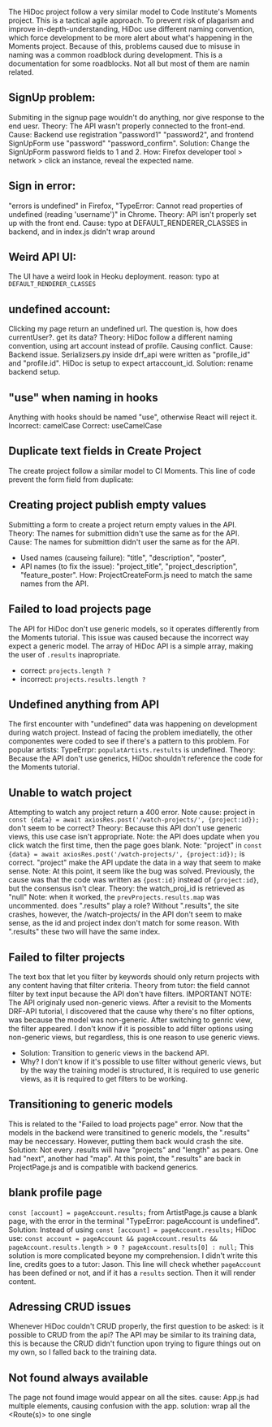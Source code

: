 The HiDoc project follow a very similar model to Code Institute's Moments project. This is a tactical agile approach. To prevent risk of plagarism and improve in-depth-understanding, HiDoc use different naming convention, which force development to be more alert about what's happening in the Moments project. Because of this, problems caused due to misuse in naming was a common roadblock during development. This is a documentation for some roadblocks. Not all but most of them are namin related.

SignUp problem:
---
Submiting in the signup page wouldn't do anything, nor give response to the end uesr.
Theory: The API wasn't properly connected to the front-end.
Cause: Backend use registration "password1" "password2", and frontend SignUpForm use "password" "password_confirm".
Solution: Change the SignUpForm password fields to 1 and 2. 
How: Firefox developer tool > network > click an instance, reveal the expected name.

Sign in error:
---
"errors is undefined" in Firefox, "TypeError: Cannot read properties of undefined (reading 'username')" in Chrome.
Theory: API isn't properly set up with the front end.
Cause: typo at DEFAULT_RENDERER_CLASSES in backend, and <CurrentUserProvided> in index.js didn't wrap around <App />

Weird API UI:
---
The UI have a weird look in Heoku deployment.
reason: typo at `DEFAULT_RENDERER_CLASSES`

undefined account:
---
Clicking my page return an undefined url. The question is, how does currentUser?. get its data?
Theory: HiDoc follow a different naming convention, using art account instead of profile. Causing conflict.
Cause: Backend issue. Serializsers.py inside drf_api were written as "profile_id" and "profile.id". HiDoc is setup to expect artaccount_id.
Solution: rename backend setup.

"use" when naming in hooks
---
Anything with hooks should be named "use", otherwise React will reject it. 
Incorrect: camelCase
Correct: useCamelCase

Duplicate text fields in Create Project
---
The create project follow a similar model to CI Moments. This line of code prevent the form field from duplicate:
<Col md={5} lg={4} className="d-none d-md-block p-0 p-md-2">

Creating project publish empty values
---
Submitting a form to create a project return empty values in the API.
Theory: The names for submittion didn't use the same as for the API.
Cause: The names for submittion didn't user the same as for the API.
- Used names (causeing failure): "title", "description", "poster",
- API names (to fix the issue): "project_title", "project_description", "feature_poster".
How: ProjectCreateForm.js need to match the same names from the API.

Failed to load projects page
---
The API for HiDoc don't use generic models, so it operates differently from the Moments tutorial. This issue was caused because the incorrect way expect a generic model.
The array of HiDoc API is a simple array, making the user of `.results` inapropriate.
- correct: `projects.length ?`
- incorrect: `projects.results.length ?`

Undefined anything from API
---
The first encounter with "undefined" data was happening on development during watch project. Instead of facing the problem imediatelly, the other componentes were coded to see if there's a pattern to this problem.
For popular artists: TypeErrpr: `populatArtists.restults` is undefined.
Theory: Because the API don't use generics, HiDoc shouldn't reference the code for the Moments tutorial.

Unable to watch project
---
Attempting to watch any project return a 400 error.
Note cause: project in `const {data} = await axiosRes.post('/watch-projects/', {project:id});` don't seem to be correct?
Theory: Because this API don't use generic views, this use case isn't appropriate.
Note: the API does update when you click watch the first time, then the page goes blank.
Note: "project" in `const {data} = await axiosRes.post('/watch-projects/', {project:id});` is correct. "project" make the API update the data in a way that seem to make sense.
Note: At this point, it seem like the bug was solved. Previously, the cause was that the code was written as `{post:id}` instead of `{project:id}`, but the consensus isn't clear.
Theory: the watch_proj_id is retrieved as "null"
Note: when it worked, the `prevProjects.results.map` was uncommented. does ".results" play a role? Without ".results", the site crashes, however, the /watch-projects/ in the API don't seem to make sense, as the id and project index don't match for some reason. With ".results" these two will have the same index.

Failed to filter projects
---
The text box that let you filter by keywords should only return projects with any content having that filter criteria.
Theory from tutor: the field cannot filter by text input because the API don't have filters.
IMPORTANT NOTE: The API originaly used non-generic views. After a revisit to the Moments DRF-API tutorial, I discovered that the cause why there's no filter options, was because the model was non-generic. After switching to genric view, the filter appeared. I don't know if it is possible to add filter options using non-generic views, but regardless, this is one reason to use generic views.
- Solution: Transition to generic views in the backend API.
- Why? I don't know if it's possible to use filter without generic views, but by the way the training model is structured, it is required to use generic views, as it is required to get filters to be working.

Transitioning to generic models
---
This is related to the "Failed to load projects page" error. Now that the models in the backend were transitined to generic models, the ".results" may be neccessary. However, putting them back would crash the site.
Solution: Not every .results will have "projects" and "length" as pears. One had "next", another had "map". At this point, the ".results" are back in ProjectPage.js and is compatible with backend generics.

blank profile page
---
`const [account] = pageAccount.results;` from ArtistPage.js cause a blank page, with the error in the terminal "TypeError: pageAccount is undefined".
Solution: Instead of using `const [account] = pageAccount.results;` HiDoc use: `const account = pageAccount && pageAccount.results && pageAccount.results.length > 0 ? pageAccount.results[0] : null;`
This solution is more complicated beyone my comprehension. I didn't write this line, credits goes to a tutor: Jason. This line will check whether `pageAccount` has been defined or not, and if it has a `results` section. Then it will render content.

Adressing CRUD issues
---
Whenever HiDoc couldn't CRUD properly, the first question to be asked: is it possible to CRUD from the api? The API may be similar to its training data, this is because the CRUD didn't function upon trying to figure things out on my own, so I falled back to the training data.

Not found always available
---
The page not found image would appear on all the sites.
cause: App.js had multiple <Switch> elements, causing confusion with the app.
solution: wrap all the <Route(s)> to one single <Switch>